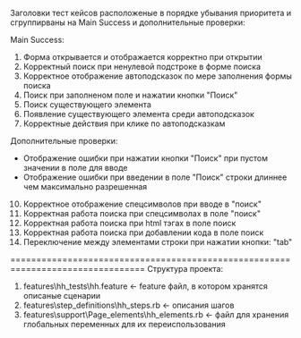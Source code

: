 Заголовки тест кейсов расположеные в порядке убывания приоритета и сгруппирваны на Main Success и дополнительные проверки:

Main Success:
1) Форма открывается и отображается корректно при открытии
2) Корректный поиск при ненулевой подстроке в форме поиска 
3) Корректное отображение автоподсказок по мере заполнения формы поиска
4) Поиск при заполненом поле и нажатии кнопки "Поиск"
5) Поиск существующего элемента
6) Появление существующего элемента среди автоподсказок
7) Корректные действия при клике по автоподсказкам

Дополнительные проверки:
- Отображение ошибки при нажатии кнопки "Поиск" при пустом значении в поле для вводе
- Отображение ошибки при введении в поле "Поиск" строки длиннее чем максимально разрешенная
10) Корректное отображение спецсимволов при вводе в "поиск" 
11) Корректная работа поиска при спецсимволах в поле "поиск"
12) Корректная работа поиска при html тэгах в поле поиск
13) Корректная работа поиска при добавлении кода в поле поиск
14) Переключение между элементами строки при нажатии кнопки: "tab"

================================================================================
Структура проекта:
1) features\hh_tests\hh.feature <- feature файл, в котором хранятся описаные сценарии
2) features\step_definitions\hh_steps.rb <- описания шагов
3) features\support\Page_elements\hh_elements.rb <- файл для хранения глобальных переменных для их переиспользования

